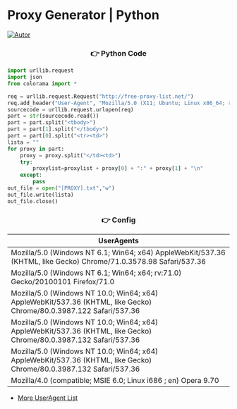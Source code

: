 # Proxy Generator | Python

<a href="https://github.com/pandaxyz-xd"><img title="Autor" src="https://img.shields.io/badge/Author-Panda.xyz-blue?style=for-the-badge&logo=github"></a>





<h3 align="center">  👉 Python Code  </h3>

```python
import urllib.request
import json
from colorama import *

req = urllib.request.Request("http://free-proxy-list.net/")
req.add_header("User-Agent", "Mozilla/5.0 (X11; Ubuntu; Linux x86_64; rv:44.0) Gecko/20100101 Firefox/44.01")
sourcecode = urllib.request.urlopen(req)
part = str(sourcecode.read())
part = part.split("<tbody>")
part = part[1].split("</tbody>")
part = part[0].split("<tr><td>")
lista = ""
for proxy in part:
    proxy = proxy.split("</td><td>")
    try:
        proxylist=proxylist + proxy[0] + ":" + proxy[1] + "\n"
    except:
        pass
out_file = open("[PROXY].txt","w")
out_file.write(lista)
out_file.close()
```

<h3 align="center">  👉 Config  </h3>

| UserAgents      |
| ------------- |
| Mozilla/5.0 (Windows NT 6.1; Win64; x64) AppleWebKit/537.36 (KHTML, like Gecko) Chrome/71.0.3578.98 Safari/537.36     |
| Mozilla/5.0 (Windows NT 6.1; Win64; x64; rv:71.0) Gecko/20100101 Firefox/71.0    |
| Mozilla/5.0 (Windows NT 10.0; Win64; x64) AppleWebKit/537.36 (KHTML, like Gecko) Chrome/80.0.3987.122 Safari/537.36     |
| Mozilla/5.0 (Windows NT 10.0; Win64; x64) AppleWebKit/537.36 (KHTML, like Gecko) Chrome/80.0.3987.132 Safari/537.36 |
| Mozilla/5.0 (Windows NT 10.0; Win64; x64) AppleWebKit/537.36 (KHTML, like Gecko) Chrome/80.0.3987.132 Safari/537.36 |
| Mozilla/4.0 (compatible; MSIE 6.0; Linux i686 ; en) Opera 9.70 |

* [More UserAgent List](https://github.com/Pandaxyz-xd/Proxy-Generator/blob/main/UserAgent-LIST.md)
